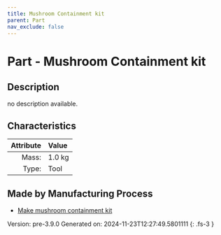 ```yaml
---
title: Mushroom Containment kit
parent: Part
nav_exclude: false
---
```

# Part - Mushroom Containment kit

## Description
no description available.

## Characteristics

| Attribute      | Value |
|--------:|:------|
|Mass:|1.0 kg|
|Type:|Tool|

## Made by Manufacturing Process

- [Make mushroom containment kit](../process/make-mushroom-containment-kit.html)



Version: pre-3.9.0 Generated on: 2024-11-23T12:27:49.5801111
{: .fs-3 }

